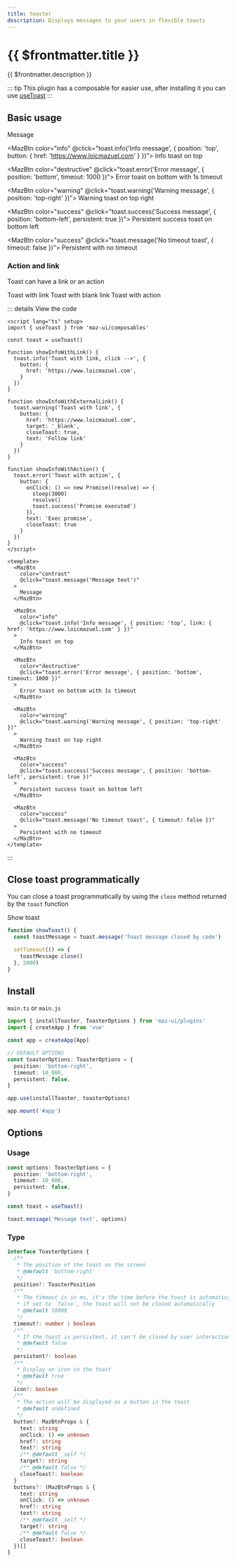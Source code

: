 ```yaml
---
title: toaster
description: Displays messages to your users in flexible toasts
---
```


# {{ $frontmatter.title }}

{{ $frontmatter.description }}

::: tip
This plugin has a composable for easier use, after installing it you can use [useToast](./../composables/use-toast.md)
:::

## Basic usage

<div class="maz-flex maz-flex-wrap maz-gap-2">
  <MazBtn color="contrast" @click="toast.message('Message text')">
    Message
  </MazBtn>

<MazBtn color="info" @click="toast.info('Info message', { position: 'top', button: { href: 'https://www.loicmazuel.com' } })">
Info toast on top
</MazBtn>

<MazBtn color="destructive" @click="toast.error('Error message', { position: 'bottom', timeout: 1000 })">
Error toast on bottom with 1s timeout
</MazBtn>

<MazBtn color="warning" @click="toast.warning('Warning message', { position: 'top-right' })">
Warning toast on top right
</MazBtn>

<MazBtn color="success" @click="toast.success('Success message', { position: 'bottom-left', persistent: true })">
Persistent success toast on bottom left
</MazBtn>

<MazBtn color="success" @click="toast.message('No timeout toast', { timeout: false })">
Persistent with no timeout
</MazBtn>

</div>

### Action and link

Toast can have a link or an action

<div class="maz-flex maz-flex-wrap maz-gap-2">
  <MazBtn color="info" @click="showInfoWithLink">
    Toast with  link
  </MazBtn>
  <MazBtn color="warning" @click="showInfoWithExternalLink">
    Toast with blank link
  </MazBtn>
  <MazBtn color="destructive" @click="showInfoWithAction">
    Toast with action
  </MazBtn>
</div>

::: details View the code

```vue
<script lang="ts" setup>
import { useToast } from 'maz-ui/composables'

const toast = useToast()

function showInfoWithLink() {
  toast.info('Toast with link, click -->', {
    button: {
      href: 'https://www.loicmazuel.com',
    }
  })
}

function showInfoWithExternalLink() {
  toast.warning('Toast with link', {
    button: {
      href: 'https://www.loicmazuel.com',
      target: '_blank',
      closeToast: true,
      text: 'Follow link'
    }
  })
}

function showInfoWithAction() {
  toast.error('Toast with action', {
    button: {
      onClick: () => new Promise((resolve) => {
        sleep(3000)
        resolve()
        toast.success('Promise executed')
      }),
      text: 'Exec promise',
      closeToast: true
    }
  })
}
</script>

<template>
  <MazBtn
    color="contrast"
    @click="toast.message('Message text')"
  >
    Message
  </MazBtn>

  <MazBtn
    color="info"
    @click="toast.info('Info message', { position: 'top', link: { href: 'https://www.loicmazuel.com' } })"
  >
    Info toast on top
  </MazBtn>

  <MazBtn
    color="destructive"
    @click="toast.error('Error message', { position: 'bottom', timeout: 1000 })"
  >
    Error toast on bottom with 1s timeout
  </MazBtn>

  <MazBtn
    color="warning"
    @click="toast.warning('Warning message', { position: 'top-right' })"
  >
    Warning toast on top right
  </MazBtn>

  <MazBtn
    color="success"
    @click="toast.success('Success message', { position: 'bottom-left', persistent: true })"
  >
    Persistent success toast on bottom left
  </MazBtn>

  <MazBtn
    color="success"
    @click="toast.message('No timeout toast', { timeout: false })"
  >
    Persistent with no timeout
  </MazBtn>
</template>
```

:::

## Close toast programmatically

You can close a toast programmatically by using the `close` method returned by the `toast` function

<div class="maz-flex maz-flex-wrap maz-gap-2">
  <MazBtn color="primary" @click="showToastAutoCLose">
    Show toast
  </MazBtn>
</div>

```typescript
function showToast() {
  const toastMessage = toast.message('Toast message closed by code')

  setTimeout(() => {
    toastMessage.close()
  }, 2000)
}
```

<script lang="ts" setup>
  import { useToast } from 'maz-ui/composables/useToast'
  import { sleep } from 'maz-ui/helpers/sleep'

  const toast = useToast()

  function showToastAutoCLose () {
    const toastMessage = toast.message('Toast message closed by code')

    setTimeout(() => {
      toastMessage.close()
    }, 3000)
  }

  function showMessage () {
    const t = toast.message('Message text')
  }

  function showInfo () {
    toast.info('Info message', {
      position: 'top',
    })
  }

  function showError () {
    toast.error('Error message', {
      position: 'bottom',
      timeout: 1000,
    })
  }

  function showWarning () {
    toast.warning('Warning message', {
      position: 'top-right',
    })
  }

  function showSuccess () {
    toast.success('Success message', {
      position: 'bottom-left',
      persistent: true,
    })
  }

  function showInfoWithLink () {
    toast.info('Toast with link, click -->', {
      button: {
        href: 'https://www.loicmazuel.com',
      }
    })
  }

  function showInfoWithExternalLink () {
    toast.warning('Toast with link', {
      button: {
        href: 'https://www.loicmazuel.com',
        target: '_blank',
        closeToast: true,
        text: 'Follow link'
      }
    })
  }

  function showInfoWithAction () {
    toast.error('Toast with action', {
      button: {
        onClick: () => new Promise(async (resolve) => {
          await sleep(3000)
          resolve()
        }),
        text: 'Exec promise',
        closeToast: true
      }
    })
  }
</script>

## Install

`main.ts` or `main.js`

```ts
import { installToaster, ToasterOptions } from 'maz-ui/plugins'
import { createApp } from 'vue'

const app = createApp(App)

// DEFAULT OPTIONS
const toasterOptions: ToasterOptions = {
  position: 'bottom-right',
  timeout: 10_000,
  persistent: false,
}

app.use(installToaster, toasterOptions)

app.mount('#app')
```

## Options

### Usage

```ts
const options: ToasterOptions = {
  position: 'bottom-right',
  timeout: 10_000,
  persistent: false,
}

const toast = useToast()

toast.message('Message text', options)
```

### Type

```ts
interface ToasterOptions {
  /**
   * The position of the toast on the screen
   * @default 'bottom-right'
   */
  position?: ToasterPosition
  /**
   * The timeout is in ms, it's the time before the toast is automatically closed
   * if set to `false`, the toast will not be closed automatically
   * @default 10000
   */
  timeout?: number | boolean
  /**
   * If the toast is persistent, it can't be closed by user interaction (only on timeout or programmatically)
   * @default false
   */
  persistent?: boolean
  /**
   * Display an icon in the toast
   * @default true
   */
  icon?: boolean
  /**
   * The action will be displayed as a button in the toast
   * @default undefined
   */
  button?: MazBtnProps & {
    text: string
    onClick: () => unknown
    href?: string
    text?: string
    /** @default _self */
    target?: string
    /** @default false */
    closeToast?: boolean
  }
  buttons?: (MazBtnProps & {
    text: string
    onClick: () => unknown
    href?: string
    text?: string
    /** @default _self */
    target?: string
    /** @default false */
    closeToast?: boolean
  })[]
}
```
